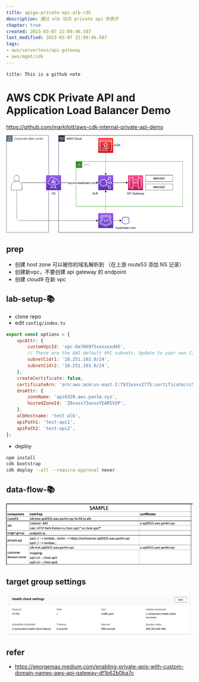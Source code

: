 ```yaml
---
title: apigw-private-api-alb-cdk
description: 通过 alb 访问 private api 的例子
chapter: true
created: 2023-03-07 22:09:46.587
last_modified: 2023-03-07 22:09:46.587
tags: 
- aws/serverless/api-gateway 
- aws/mgmt/cdk 
---
```


```ad-attention
title: This is a github note
```

# AWS CDK Private API and Application Load Balancer Demo

https://github.com/markilott/aws-cdk-internal-private-api-demo

![apigw-private-api-alb-cdk-png-1.png](apigw-private-api-alb-cdk-png-1.png)

## prep
- 创建 host zone 可以被你的域名解析到 （在上游 route53 添加 NS 记录）
- 创建新vpc，不要创建 api gateway 的 endpoint
- 创建 cloud9 在新 vpc

## lab-setup-📚
- clone repo
- edit `config/index.ts`
```js
export const options = {
    vpcAttr: {
        customVpcId: 'vpc-0a766975xxxxxxd45',
        // These are the AWS default VPC subnets. Update to your own CIDR's if using a custom VPC
        subnetCidr1: '10.251.192.0/24',
        subnetCidr2: '10.251.193.0/24',
    },
    createCertificate: false,
    certificateArn: 'arn:aws:acm:us-east-2:7933xxxx2775:certificate/cc5xxxx07fc3',
    dnsAttr: {
        zoneName: 'api0320.aws.panlm.xyz',
        hostedZoneId: 'Z0xxxx73xxxxYEARSVSP',
    },
    albHostname: 'test-alb',
    apiPath1: 'test-api1',
    apiPath2: 'test-api2',
};
```

- deploy
```sh
npm install
cdk bootstrap
cdk deploy --all --require-approval never
```

## data-flow-📚
![apigw-private-api-alb-cdk-png-2.png](apigw-private-api-alb-cdk-png-2.png)

## target group settings
![apigw-private-api-alb-cdk-png-3.png](apigw-private-api-alb-cdk-png-3.png)



## refer
- https://georgemao.medium.com/enabling-private-apis-with-custom-domain-names-aws-api-gateway-df1b62b0ba7c

